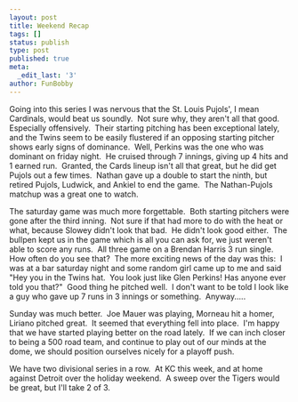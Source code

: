 ```yaml
---
layout: post
title: Weekend Recap
tags: []
status: publish
type: post
published: true
meta:
  _edit_last: '3'
author: FunBobby
---
```

Going into this series I was nervous that the St. Louis Pujols', I mean Cardinals, would beat us soundly.  Not sure why, they aren't all that good.  Especially offensively.  Their starting pitching has been exceptional lately, and the Twins seem to be easily flustered if an opposing starting pitcher shows early signs of dominance.  Well, Perkins was the one who was dominant on friday night.  He cruised through 7 innings, giving up 4 hits and 1 earned run.  Granted, the Cards lineup isn't all that great, but he did get Pujols out a few times.  Nathan gave up a double to start the ninth, but retired Pujols, Ludwick, and Ankiel to end the game.  The Nathan-Pujols matchup was a great one to watch. 

The saturday game was much more forgettable.  Both starting pitchers were gone after the third inning.  Not sure if that had more to do with the heat or what, because Slowey didn't look that bad.  He didn't look good either.  The bullpen kept us in the game which is all you can ask for, we just weren't able to score any runs.  All three game on a Brendan Harris 3 run single.  How often do you see that?  The more exciting news of the day was this:  I was at a bar saturday night and some random girl came up to me and said "Hey you in the Twins hat.  You look just like Glen Perkins! Has anyone ever told you that?"  Good thing he pitched well.  I don't want to be told I look like a guy who gave up 7 runs in 3 innings or something.  Anyway.....

Sunday was much better.  Joe Mauer was playing, Morneau hit a homer, Liriano pitched great.  It seemed that everything fell into place.  I'm happy that we have started playing better on the road lately.  If we can inch closer to being a 500 road team, and continue to play out of our minds at the dome, we should position ourselves nicely for a playoff push. 

We have two divisional series in a row.  At KC this week, and at home against Detroit over the holiday weekend.  A sweep over the Tigers would be great, but I'll take 2 of 3.
